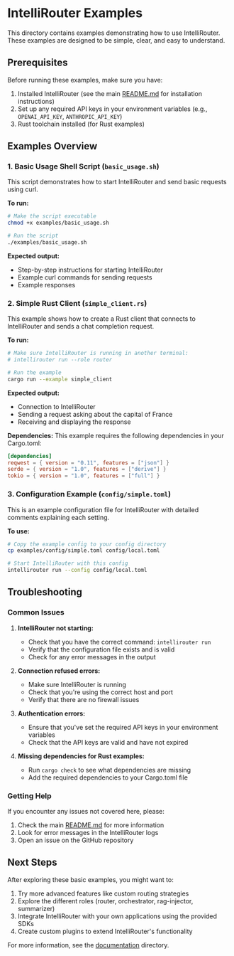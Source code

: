 # IntelliRouter Examples

This directory contains examples demonstrating how to use IntelliRouter. These examples are designed to be simple, clear, and easy to understand.

## Prerequisites

Before running these examples, make sure you have:

1. Installed IntelliRouter (see the main [README.md](../README.md) for installation instructions)
2. Set up any required API keys in your environment variables (e.g., `OPENAI_API_KEY`, `ANTHROPIC_API_KEY`)
3. Rust toolchain installed (for Rust examples)

## Examples Overview

### 1. Basic Usage Shell Script (`basic_usage.sh`)

This script demonstrates how to start IntelliRouter and send basic requests using curl.

**To run:**

```bash
# Make the script executable
chmod +x examples/basic_usage.sh

# Run the script
./examples/basic_usage.sh
```

**Expected output:**
- Step-by-step instructions for starting IntelliRouter
- Example curl commands for sending requests
- Example responses

### 2. Simple Rust Client (`simple_client.rs`)

This example shows how to create a Rust client that connects to IntelliRouter and sends a chat completion request.

**To run:**

```bash
# Make sure IntelliRouter is running in another terminal:
# intellirouter run --role router

# Run the example
cargo run --example simple_client
```

**Expected output:**
- Connection to IntelliRouter
- Sending a request asking about the capital of France
- Receiving and displaying the response

**Dependencies:**
This example requires the following dependencies in your Cargo.toml:
```toml
[dependencies]
reqwest = { version = "0.11", features = ["json"] }
serde = { version = "1.0", features = ["derive"] }
tokio = { version = "1.0", features = ["full"] }
```

### 3. Configuration Example (`config/simple.toml`)

This is an example configuration file for IntelliRouter with detailed comments explaining each setting.

**To use:**

```bash
# Copy the example config to your config directory
cp examples/config/simple.toml config/local.toml

# Start IntelliRouter with this config
intellirouter run --config config/local.toml
```

## Troubleshooting

### Common Issues

1. **IntelliRouter not starting:**
   - Check that you have the correct command: `intellirouter run`
   - Verify that the configuration file exists and is valid
   - Check for any error messages in the output

2. **Connection refused errors:**
   - Make sure IntelliRouter is running
   - Check that you're using the correct host and port
   - Verify that there are no firewall issues

3. **Authentication errors:**
   - Ensure that you've set the required API keys in your environment variables
   - Check that the API keys are valid and have not expired

4. **Missing dependencies for Rust examples:**
   - Run `cargo check` to see what dependencies are missing
   - Add the required dependencies to your Cargo.toml file

### Getting Help

If you encounter any issues not covered here, please:

1. Check the main [README.md](../README.md) for more information
2. Look for error messages in the IntelliRouter logs
3. Open an issue on the GitHub repository

## Next Steps

After exploring these basic examples, you might want to:

1. Try more advanced features like custom routing strategies
2. Explore the different roles (router, orchestrator, rag-injector, summarizer)
3. Integrate IntelliRouter with your own applications using the provided SDKs
4. Create custom plugins to extend IntelliRouter's functionality

For more information, see the [documentation](../docs/) directory.